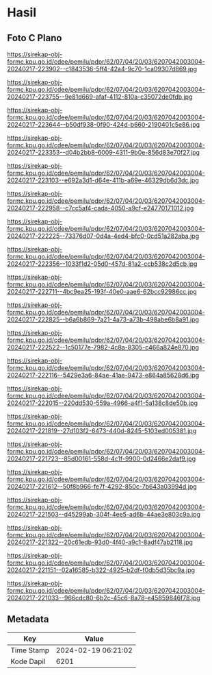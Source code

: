 # Hasil

## Foto C Plano

https://sirekap-obj-formc.kpu.go.id/cdee/pemilu/pdpr/62/07/04/20/03/6207042003004-20240217-223902--c1843536-5ff4-42a4-9c70-1ca09307d869.jpg

https://sirekap-obj-formc.kpu.go.id/cdee/pemilu/pdpr/62/07/04/20/03/6207042003004-20240217-223755--9e81d669-afaf-4112-810a-c35072de0fdb.jpg

https://sirekap-obj-formc.kpu.go.id/cdee/pemilu/pdpr/62/07/04/20/03/6207042003004-20240217-223644--b50df938-0f90-424d-b660-2190401c5e86.jpg

https://sirekap-obj-formc.kpu.go.id/cdee/pemilu/pdpr/62/07/04/20/03/6207042003004-20240217-223353--d04b2bb8-6009-4311-9b0e-856d83e70f27.jpg

https://sirekap-obj-formc.kpu.go.id/cdee/pemilu/pdpr/62/07/04/20/03/6207042003004-20240217-223103--e692a3d1-d64e-411b-a69e-46329db6d3dc.jpg

https://sirekap-obj-formc.kpu.go.id/cdee/pemilu/pdpr/62/07/04/20/03/6207042003004-20240217-222958--c7cc5af4-cada-4050-a9cf-e24770171012.jpg

https://sirekap-obj-formc.kpu.go.id/cdee/pemilu/pdpr/62/07/04/20/03/6207042003004-20240217-222225--73376d07-0d4a-4ed4-bfc0-0cd51a282aba.jpg

https://sirekap-obj-formc.kpu.go.id/cdee/pemilu/pdpr/62/07/04/20/03/6207042003004-20240217-222356--1033f1d2-05d0-457d-81a2-ccb538c2d5cb.jpg

https://sirekap-obj-formc.kpu.go.id/cdee/pemilu/pdpr/62/07/04/20/03/6207042003004-20240217-222711--4bc9ea25-193f-40e0-aae6-62bcc92986cc.jpg

https://sirekap-obj-formc.kpu.go.id/cdee/pemilu/pdpr/62/07/04/20/03/6207042003004-20240217-222825--b6a6b869-7a21-4a73-a73b-498abe6b8a91.jpg

https://sirekap-obj-formc.kpu.go.id/cdee/pemilu/pdpr/62/07/04/20/03/6207042003004-20240217-222522--1c50177e-7982-4c8a-8305-c466a824e870.jpg

https://sirekap-obj-formc.kpu.go.id/cdee/pemilu/pdpr/62/07/04/20/03/6207042003004-20240217-222116--5429e3a6-84ae-41ae-9473-e864a85628d6.jpg

https://sirekap-obj-formc.kpu.go.id/cdee/pemilu/pdpr/62/07/04/20/03/6207042003004-20240217-222015--220dd530-559a-4966-a4f1-5a138c8de50b.jpg

https://sirekap-obj-formc.kpu.go.id/cdee/pemilu/pdpr/62/07/04/20/03/6207042003004-20240217-221819--27d103f2-6473-440d-8245-5103ed005381.jpg

https://sirekap-obj-formc.kpu.go.id/cdee/pemilu/pdpr/62/07/04/20/03/6207042003004-20240217-221723--85d00161-558d-4c1f-9900-0d2466e2daf9.jpg

https://sirekap-obj-formc.kpu.go.id/cdee/pemilu/pdpr/62/07/04/20/03/6207042003004-20240217-221612--50f8b966-fe7f-4292-850c-7b643a03994d.jpg

https://sirekap-obj-formc.kpu.go.id/cdee/pemilu/pdpr/62/07/04/20/03/6207042003004-20240217-221503--d45299ab-304f-4ee5-ad6b-44ae3e803c9a.jpg

https://sirekap-obj-formc.kpu.go.id/cdee/pemilu/pdpr/62/07/04/20/03/6207042003004-20240217-221322--20c61edb-93d0-4f40-a9c1-8adf47ab2118.jpg

https://sirekap-obj-formc.kpu.go.id/cdee/pemilu/pdpr/62/07/04/20/03/6207042003004-20240217-221151--02a16585-b322-4925-b2df-f0db5d35bc9a.jpg

https://sirekap-obj-formc.kpu.go.id/cdee/pemilu/pdpr/62/07/04/20/03/6207042003004-20240217-221033--966cdc80-6b2c-45c6-8a78-e45859846f78.jpg


## Metadata

| Key        | Value               |
| ---------- | ------------------- |
| Time Stamp | 2024-02-19 06:21:02 |
| Kode Dapil | 6201                |



